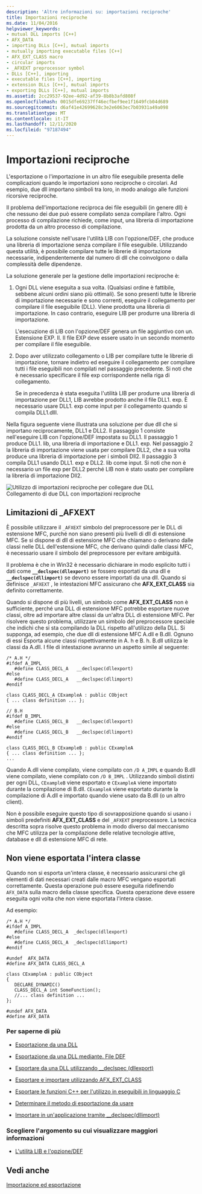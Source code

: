 ```yaml
---
description: 'Altre informazioni su: importazioni reciproche'
title: Importazioni reciproche
ms.date: 11/04/2016
helpviewer_keywords:
- mutual DLL imports [C++]
- AFX_DATA
- importing DLLs [C++], mutual imports
- mutually importing executable files [C++]
- AFX_EXT_CLASS macro
- circular imports
- _AFXEXT preprocessor symbol
- DLLs [C++], importing
- executable files [C++], importing
- extension DLLs [C++], mutual imports
- exporting DLLs [C++], mutual imports
ms.assetid: 2cc29537-92ee-4d92-af39-8b8b3afd808f
ms.openlocfilehash: 0015dfe69237ff46ecfbef9ee1f1649fcb04d689
ms.sourcegitcommit: d6af41e42699628c3e2e6063ec7b03931a49a098
ms.translationtype: MT
ms.contentlocale: it-IT
ms.lasthandoff: 12/11/2020
ms.locfileid: "97187494"
---
```

# <a name="mutual-imports"></a>Importazioni reciproche

L'esportazione o l'importazione in un altro file eseguibile presenta delle complicazioni quando le importazioni sono reciproche o circolari. Ad esempio, due dll importano simboli tra loro, in modo analogo alle funzioni ricorsive reciproche.

Il problema dell'importazione reciproca dei file eseguibili (in genere dll) è che nessuno dei due può essere compilato senza compilare l'altro. Ogni processo di compilazione richiede, come input, una libreria di importazione prodotta da un altro processo di compilazione.

La soluzione consiste nell'usare l'utilità LIB con l'opzione/DEF, che produce una libreria di importazione senza compilare il file eseguibile. Utilizzando questa utilità, è possibile compilare tutte le librerie di importazione necessarie, indipendentemente dal numero di dll che coinvolgono o dalla complessità delle dipendenze.

La soluzione generale per la gestione delle importazioni reciproche è:

1. Ogni DLL viene eseguita a sua volta. (Qualsiasi ordine è fattibile, sebbene alcuni ordini siano più ottimali). Se sono presenti tutte le librerie di importazione necessarie e sono correnti, eseguire il collegamento per compilare il file eseguibile (DLL). Viene prodotta una libreria di importazione. In caso contrario, eseguire LIB per produrre una libreria di importazione.

   L'esecuzione di LIB con l'opzione/DEF genera un file aggiuntivo con un. Estensione EXP. Il. Il file EXP deve essere usato in un secondo momento per compilare il file eseguibile.

1. Dopo aver utilizzato collegamento o LIB per compilare tutte le librerie di importazione, tornare indietro ed eseguire il collegamento per compilare tutti i file eseguibili non compilati nel passaggio precedente. Si noti che è necessario specificare il file exp corrispondente nella riga di collegamento.

   Se in precedenza è stata eseguita l'utilità LIB per produrre una libreria di importazione per DLL1, LIB avrebbe prodotto anche il file DLL1. exp. È necessario usare DLL1. exp come input per il collegamento quando si compila DLL1.dlll.

Nella figura seguente viene illustrata una soluzione per due dll che si importano reciprocamente, DLL1 e DLL2. Il passaggio 1 consiste nell'eseguire LIB con l'opzione/DEF impostata su DLL1. Il passaggio 1 produce DLL1. lib, una libreria di importazione e DLL1. exp. Nel passaggio 2 la libreria di importazione viene usata per compilare DLL2, che a sua volta produce una libreria di importazione per i simboli Dll2. Il passaggio 3 compila DLL1 usando DLL1. exp e DLL2. lib come input. Si noti che non è necessario un file exp per DLL2 perché LIB non è stato usato per compilare la libreria di importazione Dll2.

![Utilizzo di importazioni reciproche per collegare due DLL](media/vc37yj1.gif "Utilizzo di importazioni reciproche per collegare due DLL")<br/>
Collegamento di due DLL con importazioni reciproche

## <a name="limitations-of-_afxext"></a>Limitazioni di _AFXEXT

È possibile utilizzare il `_AFXEXT` simbolo del preprocessore per le DLL di estensione MFC, purché non siano presenti più livelli di dll di estensione MFC. Se si dispone di dll di estensione MFC che chiamano o derivano dalle classi nelle DLL dell'estensione MFC, che derivano quindi dalle classi MFC, è necessario usare il simbolo del preprocessore per evitare ambiguità.

Il problema è che in Win32 è necessario dichiarare in modo esplicito tutti i dati come **`__declspec(dllexport)`** se fossero esportati da una dll e **`__declspec(dllimport)`** se devono essere importati da una dll. Quando si definisce `_AFXEXT` , le intestazioni MFC assicurano che **AFX_EXT_CLASS** sia definito correttamente.

Quando si dispone di più livelli, un simbolo come **AFX_EXT_CLASS** non è sufficiente, perché una DLL di estensione MFC potrebbe esportare nuove classi, oltre ad importare altre classi da un'altra DLL di estensione MFC. Per risolvere questo problema, utilizzare un simbolo del preprocessore speciale che indichi che si sta compilando la DLL rispetto all'utilizzo della DLL. Si supponga, ad esempio, che due dll di estensione MFC A.dll e B.dll. Ognuno di essi Esporta alcune classi rispettivamente in A. h e B. h. B.dll utilizza le classi da A.dll. I file di intestazione avranno un aspetto simile al seguente:

```
/* A.H */
#ifdef A_IMPL
   #define CLASS_DECL_A   __declspec(dllexport)
#else
   #define CLASS_DECL_A   __declspec(dllimport)
#endif

class CLASS_DECL_A CExampleA : public CObject
{ ... class definition ... };

// B.H
#ifdef B_IMPL
   #define CLASS_DECL_B   __declspec(dllexport)
#else
   #define CLASS_DECL_B   __declspec(dllimport)
#endif

class CLASS_DECL_B CExampleB : public CExampleA
{ ... class definition ... };
...
```

Quando A.dll viene compilato, viene compilato con `/D A_IMPL` e quando B.dll viene compilato, viene compilato con `/D B_IMPL` . Utilizzando simboli distinti per ogni DLL, `CExampleB` viene esportato e `CExampleA` viene importato durante la compilazione di B.dll. `CExampleA` viene esportato durante la compilazione di A.dll e importato quando viene usato da B.dll (o un altro client).

Non è possibile eseguire questo tipo di sovrapposizione quando si usano i simboli predefiniti **AFX_EXT_CLASS** e del `_AFXEXT` preprocessore. La tecnica descritta sopra risolve questo problema in modo diverso dal meccanismo che MFC utilizza per la compilazione delle relative tecnologie attive, database e dll di estensione MFC di rete.

## <a name="not-exporting-the-entire-class"></a>Non viene esportata l'intera classe

Quando non si esporta un'intera classe, è necessario assicurarsi che gli elementi di dati necessari creati dalle macro MFC vengano esportati correttamente. Questa operazione può essere eseguita ridefinendo `AFX_DATA` sulla macro della classe specifica. Questa operazione deve essere eseguita ogni volta che non viene esportata l'intera classe.

Ad esempio:

```
/* A.H */
#ifdef A_IMPL
   #define CLASS_DECL_A  _declspec(dllexport)
#else
   #define CLASS_DECL_A  _declspec(dllimport)
#endif

#undef  AFX_DATA
#define AFX_DATA CLASS_DECL_A

class CExampleA : public CObject
{
   DECLARE_DYNAMIC()
   CLASS_DECL_A int SomeFunction();
   //... class definition ...
};

#undef AFX_DATA
#define AFX_DATA
```

### <a name="what-do-you-want-to-do"></a>Per saperne di più

- [Esportazione da una DLL](exporting-from-a-dll.md)

- [Esportazione da una DLL mediante. File DEF](exporting-from-a-dll-using-def-files.md)

- [Esportare da una DLL utilizzando __declspec (dllexport)](exporting-from-a-dll-using-declspec-dllexport.md)

- [Esportare e importare utilizzando AFX_EXT_CLASS](exporting-and-importing-using-afx-ext-class.md)

- [Esportare le funzioni C++ per l'utilizzo in eseguibili in linguaggio C](exporting-cpp-functions-for-use-in-c-language-executables.md)

- [Determinare il metodo di esportazione da usare](determining-which-exporting-method-to-use.md)

- [Importare in un'applicazione tramite __declspec(dllimport)](importing-into-an-application-using-declspec-dllimport.md)

### <a name="what-do-you-want-to-know-more-about"></a>Scegliere l'argomento su cui visualizzare maggiori informazioni

- [L'utilità LIB e l'opzione/DEF](reference/lib-reference.md)

## <a name="see-also"></a>Vedi anche

[Importazione ed esportazione](importing-and-exporting.md)
